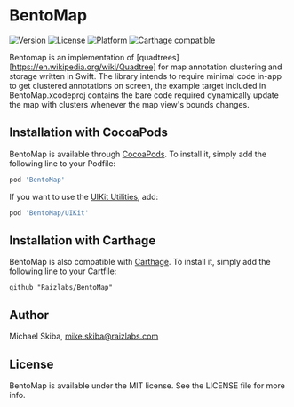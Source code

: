 # BentoMap

[![Version](https://img.shields.io/cocoapods/v/BentoMap.svg?style=flat)](http://cocoapods.org/pods/BentoMap)
[![License](https://img.shields.io/cocoapods/l/BentoMap.svg?style=flat)](http://cocoapods.org/pods/BentoMap)
[![Platform](https://img.shields.io/cocoapods/p/BentoMap.svg?style=flat)](http://cocoapods.org/pods/BentoMap)
[![Carthage compatible](https://img.shields.io/badge/Carthage-compatible-4BC51D.svg?style=flat)](https://github.com/Carthage/Carthage)

Bentomap is an implementation of [quadtrees][https://en.wikipedia.org/wiki/Quadtree] for map annotation clustering and storage written in Swift. The library intends to require minimal code in-app to get clustered annotations on screen, the example target included in BentoMap.xcodeproj contains the bare code required dynamically update the map with clusters whenever the map view's bounds changes.

## Installation with CocoaPods

BentoMap is available through [CocoaPods](http://cocoapods.org). To install
it, simply add the following line to your Podfile:

```ruby
pod 'BentoMap'
```

If you want to use the [UIKit Utilities](#uikit-utilities), add:

```ruby
pod 'BentoMap/UIKit'
```

## Installation with Carthage

BentoMap is also compatible with [Carthage](https://github.com/Carthage/Carthage). To install it, simply add the following line to your Cartfile:

```ogdl
github "Raizlabs/BentoMap"
```

## Author

Michael Skiba, mike.skiba@raizlabs.com

## License

BentoMap is available under the MIT license. See the LICENSE file for more info.
